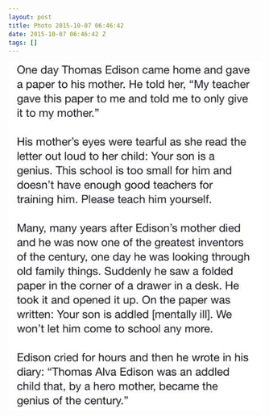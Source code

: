 ```yaml
---
layout: post
title: Photo 2015-10-07 06:46:42
date: 2015-10-07 06:46:42 Z
tags: []
---
```

![](/media/2015/10/130670253101.jpg)
